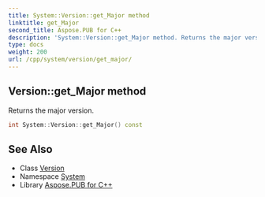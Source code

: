 ```yaml
---
title: System::Version::get_Major method
linktitle: get_Major
second_title: Aspose.PUB for C++
description: 'System::Version::get_Major method. Returns the major version in C++.'
type: docs
weight: 200
url: /cpp/system/version/get_major/
---
```

## Version::get_Major method


Returns the major version.

```cpp
int System::Version::get_Major() const
```

## See Also

* Class [Version](../)
* Namespace [System](../../)
* Library [Aspose.PUB for C++](../../../)
